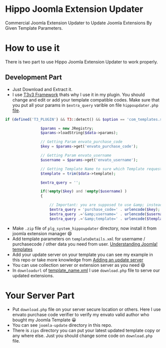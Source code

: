 # Hippo Joomla Extension Updater
Commercial Joomla Extension Updater to Update Joomla Extensions By Given Template Parameters.

# How to use it

There is two part to use Hippo Joomla Extension Updater to work properly.

## Development Part

- Just Download and Extract it.
- I use [T3v3 Framework](http://www.t3-framework.org/ "T3 for Joomla") thats why I use it in my plugin. You should change and edit or add your template compatible codes. Make sure that you put all your params in `$extra_query` varible on file `hippoupdater.php` [file](https://github.com/EmranAhmed/Hippo-Joomla-Extension-Updater/blob/master/plg_system_hippoupdater/hippoupdater.php#L49).

```php
if (defined('T3_PLUGIN') && T3::detect() && $option == 'com_templates.style' && !empty($data->id)) {

                $params = new JRegistry;
                $params->loadString($data->params);

                // Getting Param envato_purchase_code
                $key = $params->get('envato_purchase_code');

                // Getting Param envato_username
                $username = $params->get('envato_username');

                // Getting Template Name to sure which Template requests for an update :)
                $template = trim($data->template); 

                $extra_query = '';

                if(!empty($key) and !empty($username) )
                {

                    // Important: you are supposed to use &amp; instead of a straight ampersand
                    $extra_query = 'purchase_code=' . urlencode($key);
                    $extra_query .='&amp;username=' . urlencode($username);
                    $extra_query .='&amp;template=' . urlencode($template);

```
- Make `.zip` file of `plg_system_hippoupdater` directory, now install it from joomla extension manager :smile:
- Add template parameters on `templateDetails.xml` for username / purchasecode / other data you need from user. [Understanding Joomla! templates](https://docs.joomla.org/Understanding_Joomla!_templates#Parameters "Understanding Joomla! templates")
- Add your update server on your template you can see my example in this repo or take more knowledge from [Adding an update server](https://docs.joomla.org/J2.5:Developing_a_MVC_Component/Adding_an_update_server "Adding an update server")
- You can use collection server or extension server as you need :smile:
- In `downloadurl` of [template_name.xml](https://github.com/EmranAhmed/Hippo-Joomla-Extension-Updater/blob/master/joomla-update/template_name.xml#L13) I use `download.php` file to serve our updated extensions.

# Your Server Part

- Put `download.php` file on your server secure location or others. Here I use envato purchase code verifier to verify my envato valid author who bought my Joomla Template :grinning: 
- You can see `joomla-update` directory in this repo.
- There is `zips` directory you can put your latest updated template copy or any where else. Just you should change some code on `download.php` file.

